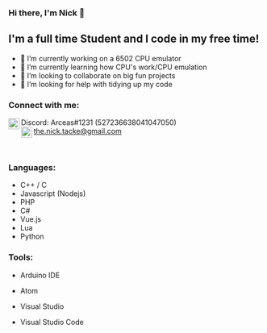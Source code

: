 ### Hi there, I'm Nick 👋

## I'm a full time Student and I code in my free time!
- 🔭 I’m currently working on a 6502 CPU emulator
- 🌱 I’m currently learning how CPU's work/CPU emulation
- 👯 I’m looking to collaborate on big fun projects
- 🤔 I’m looking for help with tidying up my code

### Connect with me:

<img align="left" alt="Arceas | Discord" width="22px" src="https://cdn.jsdelivr.net/npm/simple-icons@4.19.0/icons/discord.svg" />Discord: Arceas#1231 (527236638041047050)
<br />
<img align="left" alt="Arceas | Discord" width="22px" src="https://cdn.jsdelivr.net/npm/simple-icons@4.19.0/icons/gmail.svg" />the.nick.tacke@gmail.com

<br />

### Languages:
- C++ / C
- Javascript (Nodejs)
- PHP
- C#
- Vue.js
- Lua
- Python

### Tools:
- Arduino IDE
- Atom

- Visual Studio
- Visual Studio Code
